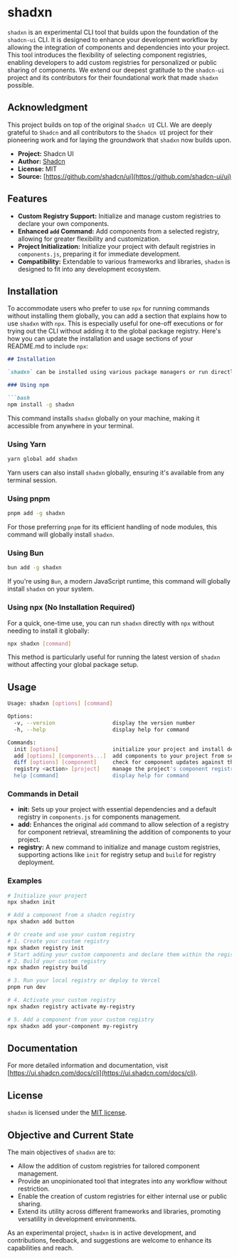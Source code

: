 
# shadxn

`shadxn` is an experimental CLI tool that builds upon the foundation of the `shadcn-ui` CLI. It is designed to enhance your development workflow by allowing the integration of components and dependencies into your project. This tool introduces the flexibility of selecting component registries, enabling developers to add custom registries for personalized or public sharing of components. We extend our deepest gratitude to the `shadcn-ui` project and its contributors for their foundational work that made `shadxn` possible.

## Acknowledgment 
This project builds on top of the original `Shadcn UI` CLI. We are deeply grateful to `Shadcn` and all contributors to the `Shadcn UI` project for their pioneering work and for laying the groundwork that `shadxn` now builds upon.
 -  **Project:** Shadcn UI
 -  **Author:** [Shadcn](https://twitter.com/shadcn) 
 -  **License:** MIT 
 -  **Source:** [https://github.com/shadcn/ui](https://github.com/shadcn-ui/ui)

## Features

- **Custom Registry Support:** Initialize and manage custom registries to declare your own components.
- **Enhanced `add` Command:** Add components from a selected registry, allowing for greater flexibility and customization.
- **Project Initialization:** Initialize your project with default registries in `components.js`, preparing it for immediate development.
- **Compatibility:** Extendable to various frameworks and libraries, `shadxn` is designed to fit into any development ecosystem.

## Installation
To accommodate users who prefer to use `npx` for running commands without installing them globally, you can add a section that explains how to use `shadxn` with `npx`. This is especially useful for one-off executions or for trying out the CLI without adding it to the global package registry. Here's how you can update the installation and usage sections of your README.md to include `npx`:

```markdown
## Installation

`shadxn` can be installed using various package managers or run directly with `npx` for immediate usage without global installation. Choose the method that best fits your workflow:

### Using npm

```bash
npm install -g shadxn
```

This command installs `shadxn` globally on your machine, making it accessible from anywhere in your terminal.

### Using Yarn

```bash
yarn global add shadxn
```

Yarn users can also install `shadxn` globally, ensuring it's available from any terminal session.

### Using pnpm

```bash
pnpm add -g shadxn
```

For those preferring `pnpm` for its efficient handling of node modules, this command will globally install `shadxn`.

### Using Bun

```bash
bun add -g shadxn
```

If you're using `Bun`, a modern JavaScript runtime, this command will globally install `shadxn` on your system.

### Using npx (No Installation Required)

For a quick, one-time use, you can run `shadxn` directly with `npx` without needing to install it globally:

```bash
npx shadxn [command]
```

This method is particularly useful for running the latest version of `shadxn` without affecting your global package setup.

## Usage

```bash
Usage: shadxn [options] [command]

Options:
  -v, --version                  display the version number
  -h, --help                     display help for command

Commands:
  init [options]                 initialize your project and install dependencies, adds default registries
  add [options] [components...]  add components to your project from selected registries
  diff [options] [component]     check for component updates against the registry
  registry <action> [project]    manage the project's component registry
  help [command]                 display help for command
```

### Commands in Detail

- **init:** Sets up your project with essential dependencies and a default registry in `components.js` for components management.
- **add:** Enhances the original `add` command to allow selection of a registry for component retrieval, streamlining the addition of components to your project.
- **registry:** A new command to initialize and manage custom registries, supporting actions like `init` for registry setup and `build` for registry deployment.

### Examples

```bash
# Initialize your project
npx shadxn init

# Add a component from a shadcn registry
npx shadxn add button

# Or create and use your custom registry
# 1. Create your custom registry
npx shadxn registry init
# Start adding your custom components and declare them within the registry/registry.tsx file
# 2. Build your custom registry
npx shadxn registry build

# 3. Run your local registry or deploy to Vercel
pnpm run dev

# 4. Activate your custom registry
npx shadxn registry activate my-registry

# 5. Add a component from your custom registry
npx shadxn add your-component my-registry
```

## Documentation

For more detailed information and documentation, visit [https://ui.shadcn.com/docs/cli](https://ui.shadcn.com/docs/cli).

## License

`shadxn` is licensed under the [MIT license](https://github.com/anis-marrouchi/shadxn/blob/main/LICENSE.md).

## Objective and Current State

The main objectives of `shadxn` are to:
- Allow the addition of custom registries for tailored component management.
- Provide an unopinionated tool that integrates into any workflow without restriction.
- Enable the creation of custom registries for either internal use or public sharing.
- Extend its utility across different frameworks and libraries, promoting versatility in development environments.

As an experimental project, `shadxn` is in active development, and contributions, feedback, and suggestions are welcome to enhance its capabilities and reach.